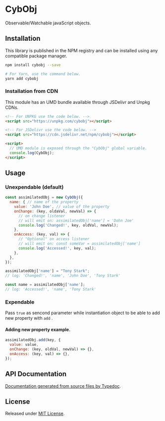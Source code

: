 # CybObj

Observable/Watchable javaScript objects.

## Installation

This library is published in the NPM registry and can be installed using any compatible package manager.

```sh
npm install cybobj --save

# For Yarn, use the command below.
yarn add cybobj
```

### Installation from CDN

This module has an UMD bundle available through JSDelivr and Unpkg CDNs.

```html
<!-- For UNPKG use the code below. -->
<script src="https://unpkg.com/cybobj"></script>

<!-- For JSDelivr use the code below. -->
<script src="https://cdn.jsdelivr.net/npm/cybobj"></script>

<script>
  // UMD module is exposed through the "CybObj" global variable.
  console.log(CybObj);
</script>
```

## Usage
### Unexpendable (default)
```javascript
const assimilatedObj = new CybObj({
  name: { // name of the property
    value: 'John Doe', // value of the property
    onChange: (key, oldaVal, newVal) => {
      // on change listener
      // will emit on: assimilatedObj['name'] = 'Dohn Joe'
      console.log('Changed!', key, oldVal, newVal);
    },
    onAccess: (key, val) => {
      // "Optional" on access listener
      // will emit on: const someVar = assimilatedObj['name']
      console.log('Accessed!', key, val);
    },
  },
});

assimilatedObj['name'] = "Tony Stark";
// log: 'Changed!', 'name', 'John Doe', 'Tony Stark'

const name = assimilatedObj['name'];
// log: 'Accessed!', 'name', 'Tony Stark'

```

### Expendable
Pass `true` as sencond parameter while instantiation object to be able to add new property with `add` .
#### Adding new property example.
```javascript
assimilatedObj.add(key, {
  value: value,
  onChange: (key, oldVal, newVal) => {},
  onAccess: (key, val) => {},
});
```

## API Documentation

[Documentation generated from source files by Typedoc](./docs/README.md).

## License

Released under [MIT License](./LICENSE).
